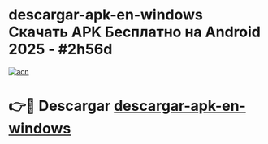 # descargar-apk-en-windows Скачать APK Бесплатно на Android 2025 - #2h56d

[![acn](https://github.com/user-attachments/assets/0f9c940e-d8b0-45ae-aac7-cd30a18b3e1c)](https://apps.freeplayer.one?title=descargar-apk-en-windows&ref=9RF)

# 👉🔴 Descargar [descargar-apk-en-windows](https://apps.freeplayer.one?title=descargar-apk-en-windows&ref=9RF)
